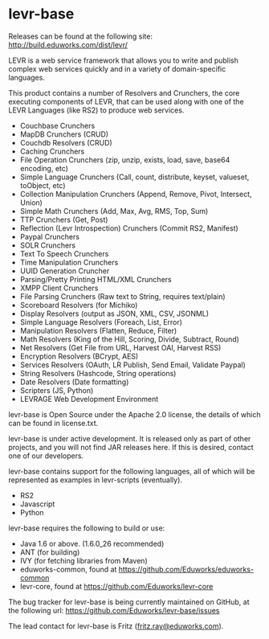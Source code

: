 levr-base
=========

Releases can be found at the following site: http://build.eduworks.com/dist/levr/

LEVR is a web service framework that allows you to write and publish complex web services quickly and in a variety of domain-specific languages.

This product contains a number of Resolvers and Crunchers, the core executing components of LEVR, that can be used along with one of the LEVR Languages (like RS2) to produce web services.

* Couchbase Crunchers
* MapDB Crunchers (CRUD)
* Couchdb Resolvers (CRUD)
* Caching Crunchers
* File Operation Crunchers (zip, unzip, exists, load, save, base64 encoding, etc)
* Simple Language Crunchers (Call, count, distribute, keyset, valueset, toObject, etc)
* Collection Manipulation Crunchers (Append, Remove, Pivot, Intersect, Union)
* Simple Math Crunchers (Add, Max, Avg, RMS, Top, Sum)
* TTP Crunchers (Get, Post)
* Reflection (Levr Introspection) Crunchers (Commit RS2, Manifest)
* Paypal Crunchers
* SOLR Crunchers
* Text To Speech Crunchers
* Time Manipulation Crunchers
* UUID Generation Cruncher
* Parsing/Pretty Printing HTML/XML Crunchers
* XMPP Client Crunchers
* File Parsing Crunchers (Raw text to String, requires text/plain)
* Scoreboard Resolvers (for Michiko)
* Display Resolvers (output as JSON, XML, CSV, JSONML)
* Simple Language Resolvers (Foreach, List, Error)
* Manipulation Resolvers (Flatten, Reduce, Filter)
* Math Resolvers (King of the Hill, Scoring, Divide, Subtract, Round)
* Net Resolvers (Get File from URL, Harvest OAI, Harvest RSS)
* Encryption Resolvers (BCrypt, AES)
* Services Resolvers (OAuth, LR Publish, Send Email, Validate Paypal)
* String Resolvers (Hashcode, String operations)
* Date Resolvers (Date formatting)
* Scripters (JS, Python)
* LEVRAGE Web Development Environment

levr-base is Open Source under the Apache 2.0 license, the details of which can be found in license.txt.

levr-base is under active development. It is released only as part of other projects, and you will not find JAR releases here. If this is desired, contact one of our developers.

levr-base contains support for the following languages, all of which will be represented as examples in levr-scripts (eventually).

* RS2
* Javascript
* Python

levr-base requires the following to build or use:

* Java 1.6 or above. (1.6.0_26 recommended)
* ANT (for building)
* IVY (for fetching libraries from Maven)
* eduworks-common, found at https://github.com/Eduworks/eduworks-common
* levr-core, found at https://github.com/Eduworks/levr-core

The bug tracker for levr-base is being currently maintained on GitHub, at the following url: https://github.com/Eduworks/levr-base/issues

The lead contact for levr-base is Fritz (fritz.ray@eduworks.com).
